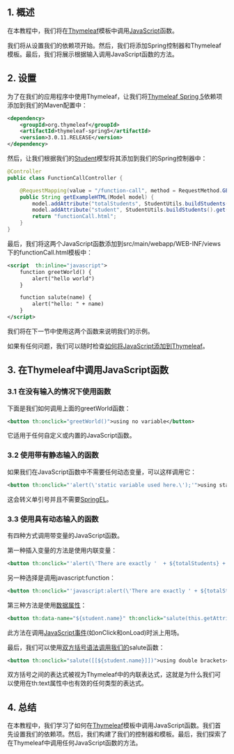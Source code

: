 ## 1. 概述

在本教程中，我们将在[Thymeleaf](https://www.baeldung.com/thymeleaf-in-spring-mvc)模板中调用[JavaScript](https://developer.mozilla.org/en-US/docs/Web/JavaScript)函数。

我们将从设置我们的依赖项开始。然后，我们将添加Spring控制器和Thymeleaf模板。最后，我们将展示根据输入调用JavaScript函数的方法。

## 2. 设置

为了在我们的应用程序中使用Thymeleaf，让我们将[Thymeleaf Spring 5](https://search.maven.org/search?q=a:thymeleaf-spring5)依赖项添加到我们的Maven配置中：

```xml
<dependency>
    <groupId>org.thymeleaf</groupId>
    <artifactId>thymeleaf-spring5</artifactId>
    <version>3.0.11.RELEASE</version>
</dependency>
```

然后，让我们根据我们的[Student](https://www.baeldung.com/thymeleaf-in-spring-mvc#2-collection-attributes)模型将其添加到我们的Spring控制器中：

```java
@Controller
public class FunctionCallController {

    @RequestMapping(value = "/function-call", method = RequestMethod.GET)
    public String getExampleHTML(Model model) {
        model.addAttribute("totalStudents", StudentUtils.buildStudents().size());
        model.addAttribute("student", StudentUtils.buildStudents().get(0));
        return "functionCall.html";
    }
}
```

最后，我们将这两个JavaScript函数添加到src/main/webapp/WEB-INF/views下的functionCall.html模板中：

```xml
<script  th:inline="javascript">
    function greetWorld() {
        alert("hello world")
    }

    function salute(name) {
        alert("hello: " + name)
    }
</script>
```

我们将在下一节中使用这两个函数来说明我们的示例。

如果有任何问题，我们可以随时检查[如何将JavaScript添加到Thymeleaf](https://www.baeldung.com/spring-thymeleaf-css-js)。

## 3. 在Thymeleaf中调用JavaScript函数

### 3.1 在没有输入的情况下使用函数

下面是我们如何调用上面的greetWorld函数：

```xml
<button th:onclick="greetWorld()">using no variable</button>
```

它适用于任何自定义或内置的JavaScript函数。

### 3.2 使用带有静态输入的函数

如果我们在JavaScript函数中不需要任何动态变量，可以这样调用它：

```xml
<button th:onclick="'alert(\'static variable used here.\');'">using static variable</button>
```

这会转义单引号并且不需要[SpringEL](https://www.baeldung.com/spring-expression-language)。

### 3.3 使用具有动态输入的函数

有四种方式调用带变量的JavaScript函数。

第一种插入变量的方法是使用内联变量：

```xml
<button th:onclick="'alert(\'There are exactly '  + ${totalStudents} +  ' students\');'">using inline dynamic variable</button>
```

另一种选择是调用javascript:function：

```xml
<button th:onclick="'javascript:alert(\'There are exactly ' + ${totalStudents} + ' students\');'">using javascript:function</button>
```

第三种方法是使用[数据属性](https://www.baeldung.com/thymeleaf-custom-html-attributes)：

```xml
<button th:data-name="${student.name}" th:onclick="salute(this.getAttribute('data-name'))">using data attribute</button>
```

此方法在调用[JavaScript事件](https://developer.mozilla.org/en-US/docs/Web/Events)(如onClick和onLoad)时派上用场。

最后，我们可以使用[双方括号语法调用我们的](https://www.thymeleaf.org/doc/tutorials/3.0/usingthymeleaf.html#expression-inlining)salute函数：

```xml
<button th:onclick="salute([[${student.name}]])">using double brackets</button>
```

双方括号之间的表达式被视为Thymeleaf中的内联表达式，这就是为什么我们可以使用在th:text属性中也有效的任何类型的表达式。

## 4. 总结

在本教程中，我们学习了如何在[Thymeleaf](https://www.baeldung.com/thymeleaf-in-spring-mvc)模板中调用JavaScript函数。我们首先设置我们的依赖项。然后，我们构建了我们的控制器和模板。最后，我们探索了在Thymeleaf中调用任何JavaScript函数的方法。